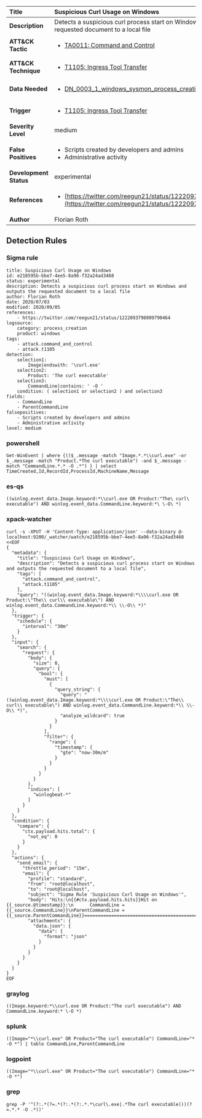 | Title                    | Suspicious Curl Usage on Windows       |
|:-------------------------|:------------------|
| **Description**          | Detects a suspicious curl process start on Windows and outputs the requested document to a local file |
| **ATT&amp;CK Tactic**    |  <ul><li>[TA0011: Command and Control](https://attack.mitre.org/tactics/TA0011)</li></ul>  |
| **ATT&amp;CK Technique** | <ul><li>[T1105: Ingress Tool Transfer](https://attack.mitre.org/techniques/T1105)</li></ul>  |
| **Data Needed**          | <ul><li>[DN_0003_1_windows_sysmon_process_creation](../Data_Needed/DN_0003_1_windows_sysmon_process_creation.md)</li></ul>  |
| **Trigger**              | <ul><li>[T1105: Ingress Tool Transfer](../Triggers/T1105.md)</li></ul>  |
| **Severity Level**       | medium |
| **False Positives**      | <ul><li>Scripts created by developers and admins</li><li>Administrative activity</li></ul>  |
| **Development Status**   | experimental |
| **References**           | <ul><li>[https://twitter.com/reegun21/status/1222093798009790464](https://twitter.com/reegun21/status/1222093798009790464)</li></ul>  |
| **Author**               | Florian Roth |


## Detection Rules

### Sigma rule

```
title: Suspicious Curl Usage on Windows
id: e218595b-bbe7-4ee5-8a96-f32a24ad3468
status: experimental
description: Detects a suspicious curl process start on Windows and outputs the requested document to a local file
author: Florian Roth
date: 2020/07/03
modified: 2020/09/05
references:
    - https://twitter.com/reegun21/status/1222093798009790464
logsource:
    category: process_creation
    product: windows
tags:
    - attack.command_and_control
    - attack.t1105
detection:
    selection1:
        Image|endswith: '\curl.exe'
    selection2:
        Product: 'The curl executable'
    selection3: 
        CommandLine|contains: ' -O '
    condition: ( selection1 or selection2 ) and selection3
fields:
    - CommandLine
    - ParentCommandLine
falsepositives:
    - Scripts created by developers and admins
    - Administrative activity
level: medium

```





### powershell
    
```
Get-WinEvent | where {(($_.message -match "Image.*.*\\curl.exe" -or $_.message -match "Product.*The curl executable") -and $_.message -match "CommandLine.*.* -O .*") } | select TimeCreated,Id,RecordId,ProcessId,MachineName,Message
```


### es-qs
    
```
((winlog.event_data.Image.keyword:*\\curl.exe OR Product:"The\ curl\ executable") AND winlog.event_data.CommandLine.keyword:*\ \-O\ *)
```


### xpack-watcher
    
```
curl -s -XPUT -H 'Content-Type: application/json' --data-binary @- localhost:9200/_watcher/watch/e218595b-bbe7-4ee5-8a96-f32a24ad3468 <<EOF
{
  "metadata": {
    "title": "Suspicious Curl Usage on Windows",
    "description": "Detects a suspicious curl process start on Windows and outputs the requested document to a local file",
    "tags": [
      "attack.command_and_control",
      "attack.t1105"
    ],
    "query": "((winlog.event_data.Image.keyword:*\\\\curl.exe OR Product:\"The\\ curl\\ executable\") AND winlog.event_data.CommandLine.keyword:*\\ \\-O\\ *)"
  },
  "trigger": {
    "schedule": {
      "interval": "30m"
    }
  },
  "input": {
    "search": {
      "request": {
        "body": {
          "size": 0,
          "query": {
            "bool": {
              "must": [
                {
                  "query_string": {
                    "query": "((winlog.event_data.Image.keyword:*\\\\curl.exe OR Product:\"The\\ curl\\ executable\") AND winlog.event_data.CommandLine.keyword:*\\ \\-O\\ *)",
                    "analyze_wildcard": true
                  }
                }
              ],
              "filter": {
                "range": {
                  "timestamp": {
                    "gte": "now-30m/m"
                  }
                }
              }
            }
          }
        },
        "indices": [
          "winlogbeat-*"
        ]
      }
    }
  },
  "condition": {
    "compare": {
      "ctx.payload.hits.total": {
        "not_eq": 0
      }
    }
  },
  "actions": {
    "send_email": {
      "throttle_period": "15m",
      "email": {
        "profile": "standard",
        "from": "root@localhost",
        "to": "root@localhost",
        "subject": "Sigma Rule 'Suspicious Curl Usage on Windows'",
        "body": "Hits:\n{{#ctx.payload.hits.hits}}Hit on {{_source.@timestamp}}:\n      CommandLine = {{_source.CommandLine}}\nParentCommandLine = {{_source.ParentCommandLine}}================================================================================\n{{/ctx.payload.hits.hits}}",
        "attachments": {
          "data.json": {
            "data": {
              "format": "json"
            }
          }
        }
      }
    }
  }
}
EOF

```


### graylog
    
```
((Image.keyword:*\\curl.exe OR Product:"The curl executable") AND CommandLine.keyword:* \-O *)
```


### splunk
    
```
((Image="*\\curl.exe" OR Product="The curl executable") CommandLine="* -O *") | table CommandLine,ParentCommandLine
```


### logpoint
    
```
((Image="*\\curl.exe" OR Product="The curl executable") CommandLine="* -O *")
```


### grep
    
```
grep -P '^(?:.*(?=.*(?:.*(?:.*.*\curl\.exe|.*The curl executable)))(?=.*.* -O .*))'
```



